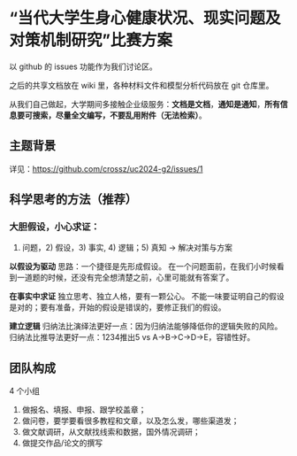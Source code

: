 # “当代大学生身心健康状况、现实问题及对策机制研究”比赛方案

以 github 的 issues 功能作为我们讨论区。

之后的共享文档放在 wiki 里，各种材料文件和模型分析代码放在 git 仓库里。

从我们自己做起，大学期间多接触企业级服务：**文档是文档**，**通知是通知**，**所有信息要可搜索，尽量全文编写，不要乱用附件（无法检索）**。

## 主题背景
详见：https://github.com/crossz/uc2024-g2/issues/1

## 科学思考的方法（推荐）
### 大胆假设，小心求证：
1) 问题，2) 假设，3) 事实, 4) 逻辑；5) 真知 -> 解决对策与方案

**以假设为驱动**
思路：一个捷径是先形成假设。
在一个问题面前，在我们小时候看到一道题的时候，还没有完全想清楚之前，心里可能就有答案了。

**在事实中求证**
独立思考、独立人格，要有一颗公心。
不能一味要证明自己的假设是对的；要有准备，开始的假设是错误的，要修正我们的假设。

**建立逻辑**
归纳法比演绎法更好一点：因为归纳法能够降低你的逻辑失败的风险。
归纳法比推导法更好一点：1234推出5 vs A->B->C->D->E，容错性好。

## 团队构成
4 个小组
1. 做报名、填报、申报、跟学校盖章；
2. 做问卷，要学要看很多教程和文章，以及怎么发，哪些渠道发；
3. 做文献调研，从文献找线索和数据，国外情况调研；
4. 做提交作品/论文的撰写

